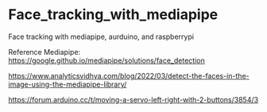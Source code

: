 # Face_tracking_with_mediapipe
Face tracking with mediapipe, aurduino, and raspberrypi 

Reference
Mediapipe: https://google.github.io/mediapipe/solutions/face_detection

https://www.analyticsvidhya.com/blog/2022/03/detect-the-faces-in-the-image-using-the-mediapipe-library/

https://forum.arduino.cc/t/moving-a-servo-left-right-with-2-buttons/3854/3
